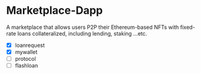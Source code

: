 # Marketplace-Dapp
A marketplace that allows users P2P their Ethereum-based NFTs with fixed-rate loans collateralized, including lending, staking ...etc.
- [x] loanrequest
- [x] mywallet
- [ ] protocol
- [ ] flashloan
